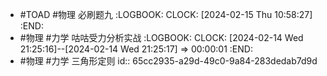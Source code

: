 - #TOAD #物理 必刷题九
  :LOGBOOK:
  CLOCK: [2024-02-15 Thu 10:58:27]
  :END:
- #物理 #力学 咕咕受力分析实战
  :LOGBOOK:
  CLOCK: [2024-02-14 Wed 21:25:16]--[2024-02-14 Wed 21:25:17] =>  00:00:01
  :END:
- #物理 #力学 三角形定则
  id:: 65cc2935-a29d-49c0-9a84-283dedab7d9d